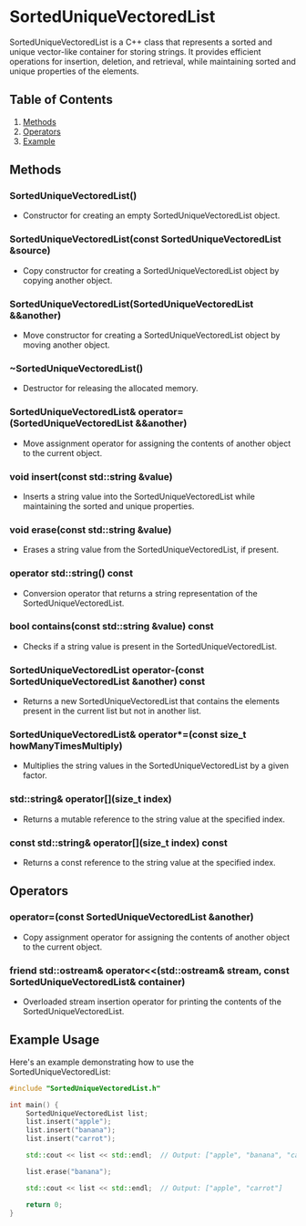 # SortedUniqueVectoredList

SortedUniqueVectoredList is a C++ class that represents a sorted and unique vector-like container for storing strings. It provides efficient operations for insertion, deletion, and retrieval, while maintaining sorted and unique properties of the elements.

## Table of Contents

1. [Methods](#methods)
2. [Operators](#operators)
3. [Example](#example-usage)
## Methods

### SortedUniqueVectoredList()

- Constructor for creating an empty SortedUniqueVectoredList object.

### SortedUniqueVectoredList(const SortedUniqueVectoredList &source)

- Copy constructor for creating a SortedUniqueVectoredList object by copying another object.

### SortedUniqueVectoredList(SortedUniqueVectoredList &&another)

- Move constructor for creating a SortedUniqueVectoredList object by moving another object.

### ~SortedUniqueVectoredList()

- Destructor for releasing the allocated memory.

### SortedUniqueVectoredList& operator=(SortedUniqueVectoredList &&another)

- Move assignment operator for assigning the contents of another object to the current object.

### void insert(const std::string &value)

- Inserts a string value into the SortedUniqueVectoredList while maintaining the sorted and unique properties.

### void erase(const std::string &value)

- Erases a string value from the SortedUniqueVectoredList, if present.

### operator std::string() const

- Conversion operator that returns a string representation of the SortedUniqueVectoredList.

### bool contains(const std::string &value) const

- Checks if a string value is present in the SortedUniqueVectoredList.

### SortedUniqueVectoredList operator-(const SortedUniqueVectoredList &another) const

- Returns a new SortedUniqueVectoredList that contains the elements present in the current list but not in another list.

### SortedUniqueVectoredList& operator*=(const size_t howManyTimesMultiply)

- Multiplies the string values in the SortedUniqueVectoredList by a given factor.

### std::string& operator[](size_t index)

- Returns a mutable reference to the string value at the specified index.

### const std::string& operator[](size_t index) const

- Returns a const reference to the string value at the specified index.

## Operators

### operator=(const SortedUniqueVectoredList &another)

- Copy assignment operator for assigning the contents of another object to the current object.

### friend std::ostream& operator<<(std::ostream& stream, const SortedUniqueVectoredList& container)

- Overloaded stream insertion operator for printing the contents of the SortedUniqueVectoredList.

## Example Usage

Here's an example demonstrating how to use the SortedUniqueVectoredList:

```cpp
#include "SortedUniqueVectoredList.h"

int main() {
    SortedUniqueVectoredList list;
    list.insert("apple");
    list.insert("banana");
    list.insert("carrot");

    std::cout << list << std::endl;  // Output: ["apple", "banana", "carrot"]

    list.erase("banana");

    std::cout << list << std::endl;  // Output: ["apple", "carrot"]

    return 0;
}
